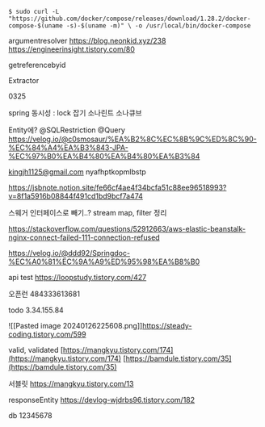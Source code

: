 ---
---
`$ sudo curl -L "https://github.com/docker/compose/releases/download/1.28.2/docker-compose-$(uname -s)-$(uname -m)" \ -o /usr/local/bin/docker-compose`

argumentresolver
https://blog.neonkid.xyz/238
https://engineerinsight.tistory.com/80

getreferencebyid

Extractor

0325

spring 동시성 : lock 잡기
소나린트 소나큐브

Entity에?
@SQLRestriction
@Query
https://velog.io/@c0smosaur/%EA%B2%8C%EC%8B%9C%ED%8C%90-%EC%84%A4%EA%B3%843-JPA-%EC%97%B0%EA%B4%80%EA%B4%80%EA%B3%84

kingjh1125@gmail.com
nyafhptkopmlbstp

https://jsbnote.notion.site/fe66cf4ae4f34bcfa51c88ee96518993?v=8f1a5916b08844f491cd1bd9bcf7a474


스웨거 인터페이스로 빼기..?
stream map, filter 정리

https://stackoverflow.com/questions/52912663/aws-elastic-beanstalk-nginx-connect-failed-111-connection-refused

https://velog.io/@ddd92/Springdoc-%EC%A0%81%EC%9A%A9%ED%95%98%EA%B8%B0

api test
https://loopstudy.tistory.com/427

오픈런
484333613681


todo
3.34.155.84

![[Pasted image 20240126225608.png]]https://steady-coding.tistory.com/599


valid, validated
[https://mangkyu.tistory.com/174](https://mangkyu.tistory.com/174)
[https://bamdule.tistory.com/35](https://bamdule.tistory.com/35)

서블릿
https://mangkyu.tistory.com/13

responseEntity
https://devlog-wjdrbs96.tistory.com/182

db 12345678